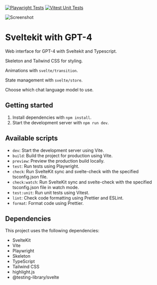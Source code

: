 [![Playwright Tests](https://github.com/w3bdesign/sveltekit-chatGPT/actions/workflows/playwright.yml/badge.svg)](https://github.com/w3bdesign/sveltekit-chatGPT/actions/workflows/playwright.yml)
[![Vitest Unit Tests](https://github.com/w3bdesign/sveltekit-chatGPT/actions/workflows/vitest.yml/badge.svg)](https://github.com/w3bdesign/sveltekit-chatGPT/actions/workflows/vitest.yml)

![Screenshot](https://user-images.githubusercontent.com/45217974/256115039-2a9dc133-85e0-4b6f-ab64-b1bff8fa4b4c.png)

# Sveltekit with GPT-4

Web interface for GPT-4 with Sveltekit and Typescript.

Skeleton and Tailwind CSS for styling.

Animations with `svelte/transition`.

State management with `svelte/store`.

Choose which chat language model to use.

## Getting started

1. Install dependencies with `npm install`.
2. Start the development server with `npm run dev`.

## Available scripts

- `dev`: Start the development server using Vite.
- `build`: Build the project for production using Vite.
- `preview`: Preview the production build locally.
- `test`: Run tests using Playwright.
- `check`: Run SvelteKit sync and svelte-check with the specified tsconfig.json file.
- `check:watch`: Run SvelteKit sync and svelte-check with the specified tsconfig.json file in watch mode.
- `test:unit`: Run unit tests using Vitest.
- `lint`: Check code formatting using Prettier and ESLint.
- `format`: Format code using Prettier.

## Dependencies

This project uses the following dependencies:

- SvelteKit
- Vite
- Playwright
- Skeleton
- TypeScript
- Tailwind CSS
- highlight.js
- @testing-library/svelte
